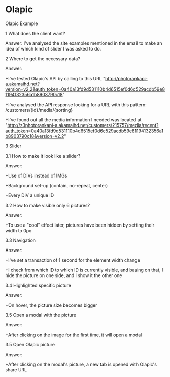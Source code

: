 # Olapic
Olapic Example

1 What does the client want?

Answer: I've analysed the site examples mentioned in the email to make an idea of which kind of slider I was asked to do.


2 Where to get the necessary data?

Answer:

+I've tested Olapic's API by calling to this URL "http://photorankapi-a.akamaihd.net?version=v2.2&auth_token=0a40a13fd9d531110b4d6515ef0d6c529acdb59e81194132356a1b8903790c18"

+I've analysed the API response looking for a URL with this pattern: /customers/{id}/media/{sorting}

+I've found out all the media information I needed was located at "http://z3photorankapi-a.akamaihd.net/customers/215757/media/recent?auth_token=0a40a13fd9d531110b4d6515ef0d6c529acdb59e81194132356a1b8903790c18&version=v2.2"



3 Slider

3.1 How to make it look like a slider?

Answer:

+Use of DIVs instead of IMGs

+Background set-up (contain, no-repeat, center)

+Every DIV a unique ID


3.2 How to make visible only 6 pictures?

Answer:

+To use a "cool" effect later, pictures have been hidden by setting their width to 0px



3.3 Navigation

Answer:

+I've set a transaction of 1 second for the element width change

+I check from which ID to which ID is currently visible, and basing on that, I hide the picture on one side, and I show it the other one


3.4 Highlighted specific picture

Answer:

+On hover, the picture size becomes bigger


3.5 Open a modal with the picture

Answer:

+After clicking on the image for the first time, it will open a modal


3.5 Open Olapic picture

Answer:

+After clicking on the modal's picture, a new tab is opened with Olapic's share URL

